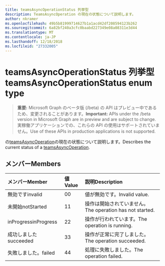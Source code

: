 ```yaml
---
title: teamsAsyncOperationStatus 列挙型
description: TeamsAsyncOperation の現在の状態について説明します。
author: nkramer
ms.openlocfilehash: 49b5b81999714627b1a1acd42df208594123b262
ms.sourcegitcommit: 6a82bf240a3cfc0baabd227349e08a08311e3d44
ms.translationtype: MT
ms.contentlocale: ja-JP
ms.lasthandoff: 12/18/2018
ms.locfileid: "27332005"
---
```

# <a name="teamsasyncoperationstatus-enum-type"></a><span data-ttu-id="c4533-103">teamsAsyncOperationStatus 列挙型</span><span class="sxs-lookup"><span data-stu-id="c4533-103">teamsAsyncOperationStatus enum type</span></span>

> <span data-ttu-id="c4533-104">**重要:** Microsoft Graph のベータ版 (/beta) の API はプレビュー中であるため、変更されることがあります。</span><span class="sxs-lookup"><span data-stu-id="c4533-104">**Important:** APIs under the /beta version in Microsoft Graph are in preview and are subject to change.</span></span> <span data-ttu-id="c4533-105">実稼働アプリケーションでの、これらの API の使用はサポートされていません。</span><span class="sxs-lookup"><span data-stu-id="c4533-105">Use of these APIs in production applications is not supported.</span></span>

<span data-ttu-id="c4533-106">の[teamsAsyncOperation](teamsasyncoperation.md)の現在の状態について説明します。</span><span class="sxs-lookup"><span data-stu-id="c4533-106">Describes the current status of a [teamsAsyncOperation](teamsasyncoperation.md).</span></span>

## <a name="members"></a><span data-ttu-id="c4533-107">メンバー</span><span class="sxs-lookup"><span data-stu-id="c4533-107">Members</span></span>

| <span data-ttu-id="c4533-108">メンバー</span><span class="sxs-lookup"><span data-stu-id="c4533-108">Member</span></span> | <span data-ttu-id="c4533-109">値</span><span class="sxs-lookup"><span data-stu-id="c4533-109">Value</span></span>| <span data-ttu-id="c4533-110">説明</span><span class="sxs-lookup"><span data-stu-id="c4533-110">Description</span></span> |
|:---------------|:--------|:----------|
|<span data-ttu-id="c4533-111">無効です</span><span class="sxs-lookup"><span data-stu-id="c4533-111">invalid</span></span>|<span data-ttu-id="c4533-112">0</span><span class="sxs-lookup"><span data-stu-id="c4533-112">0</span></span>|<span data-ttu-id="c4533-113">値が無効です。</span><span class="sxs-lookup"><span data-stu-id="c4533-113">Invalid value.</span></span>|
|<span data-ttu-id="c4533-114">未開始</span><span class="sxs-lookup"><span data-stu-id="c4533-114">notStarted</span></span>|<span data-ttu-id="c4533-115">1</span><span class="sxs-lookup"><span data-stu-id="c4533-115">1</span></span>|<span data-ttu-id="c4533-116">操作は開始されていません。</span><span class="sxs-lookup"><span data-stu-id="c4533-116">The operation has not started.</span></span>|
|<span data-ttu-id="c4533-117">inProgress</span><span class="sxs-lookup"><span data-stu-id="c4533-117">inProgress</span></span>|<span data-ttu-id="c4533-118">2</span><span class="sxs-lookup"><span data-stu-id="c4533-118">2</span></span>|<span data-ttu-id="c4533-119">操作が行われています。</span><span class="sxs-lookup"><span data-stu-id="c4533-119">The operation is running.</span></span>|
|<span data-ttu-id="c4533-120">成功しました</span><span class="sxs-lookup"><span data-stu-id="c4533-120">succeeded</span></span>|<span data-ttu-id="c4533-121">3</span><span class="sxs-lookup"><span data-stu-id="c4533-121">3</span></span>|<span data-ttu-id="c4533-122">操作が正常に完了しました。</span><span class="sxs-lookup"><span data-stu-id="c4533-122">The operation succeeded.</span></span>|
|<span data-ttu-id="c4533-123">失敗しました。</span><span class="sxs-lookup"><span data-stu-id="c4533-123">failed</span></span>|<span data-ttu-id="c4533-124">4</span><span class="sxs-lookup"><span data-stu-id="c4533-124">4</span></span>|<span data-ttu-id="c4533-125">処理に失敗しました。</span><span class="sxs-lookup"><span data-stu-id="c4533-125">The operation failed.</span></span>|